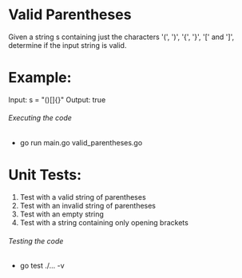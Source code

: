 # Valid Parentheses

Given a string s containing just the characters '(', ')', '{', '}', '[' and ']', determine if the input string is valid.

# Example:

Input: s = "()[]{}"
Output: true

###### Executing the code

- go run main.go valid_parentheses.go

# Unit Tests:

1. Test with a valid string of parentheses
2. Test with an invalid string of parentheses
3. Test with an empty string
4. Test with a string containing only opening brackets

###### Testing the code

- go test ./... -v

